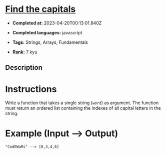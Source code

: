 # [Find the capitals](https://www.codewars.com/kata/539ee3b6757843632d00026b)

- **Completed at:** 2023-04-20T00:13:01.840Z

- **Completed languages:** javascript

- **Tags:** Strings, Arrays, Fundamentals

- **Rank:** 7 kyu

## Description

# Instructions 

Write a function that takes a single string (`word`) as argument. The function must return an ordered list containing the indexes of all capital letters in the string.

# Example (Input --> Output)

```
"CodEWaRs" --> [0,3,4,6]
```